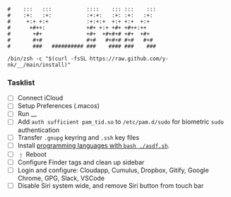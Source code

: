 ```

#    :::   :::           ::::    ::: :::    ::: 
#    :+:   :+:           :+:+:   :+: :+:   :+:  
#     +:+ +:+            :+:+:+  +:+ +:+  +:+   
#      +#++:             +#+ +:+ +#+ +#++:++    
#       +#+              +#+  +#+#+# +#+  +#+   
#       #+#              #+#   #+#+# #+#   #+#  
#       ###   ########## ###    #### ###    ### 

/bin/zsh -c "$(curl -fsSL https://raw.github.com/y-nk/__/main/install)"
```

### Tasklist

- [ ] Connect iCloud
- [ ] Setup Preferences (.macos)
- [ ] Run __
- [ ] Add `auth sufficient pam_tid.so` to `/etc/pam.d/sudo` for biometric `sudo` authentication
- [ ] Transfer `.gnupg` keyring and `.ssh` key files
- [ ] Install [programming languages with `bash ./asdf.sh`](asdf.sh).
- [ ] ﹗ Reboot
- [ ] Configure Finder tags and clean up sidebar
- [ ] Login and configure: Cloudapp, Cumulus, Dropbox, Gitify, Google Chrome, GPG, Slack, VSCode
- [ ] Disable Siri system wide, and remove Siri button from touch bar
